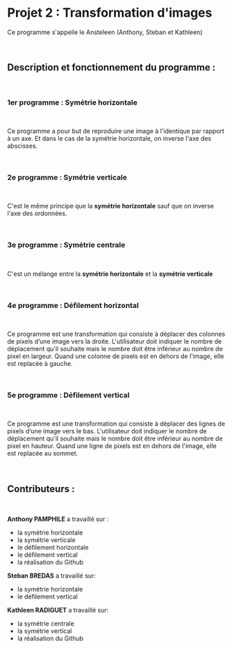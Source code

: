 <h1> Projet 2 : Transformation d'images </h1>


<p> Ce programme s'appelle le Ansteleen (Anthony, Steban et Kathleen) </br>
<p></br>

<p> <h2> Description et fonctionnement du programme : </h2></br>

<p> <h3> 1er programme : Symétrie horizontale </h3> </br>
<p> Ce programme a pour but de reproduire une image à l'identique par rapport à un axe. Et dans le cas de la symétrie horizontale, on inverse l'axe des abscisses. </br>

<p></br>

<p> <h3> 2e programme : Symétrie verticale </h3> </br>
<p> C'est le même principe que la <strong>symétrie horizontale</strong> sauf que on inverse l'axe des ordonnées. </br>
<p></br>

<p> <h3> 3e programme : Symétrie centrale </h3> </br>
<p> C'est un mélange entre la <strong>symétrie horizontale</strong> et la <strong>symétrie verticale </strong> </br>
<p></br>

<p> <h3> 4e programme : Défilement horizontal </h3> </br>
<p> Ce programme est une transformation qui consiste à déplacer des colonnes de pixels d’une image vers la droite. L'utilisateur doit indiquer le nombre de déplacement qu'il souhaite mais le nombre doit être inférieur au nombre de pixel en largeur. Quand une colonne de pixels est en dehors de l'image, elle est replacée à gauche. </br>
<p></br>

<p> <h3> 5e programme : Défilement vertical </h3> </br>
<p> Ce programme est une transformation qui consiste à déplacer des lignes de pixels d’une image vers le bas. L'utilisateur doit indiquer le nombre de déplacement qu'il souhaite mais le nombre doit être inférieur au nombre de pixel en hauteur. Quand une ligne de pixels est en dehors de l'image, elle est replacée au sommet. </br>
<p></br>

<p><h2> Contributeurs : </h2></br>

**Anthony PAMPHILE** a travaillé sur :
- la symétrie horizontale
- la symétrie verticale
- le défilement horizontale
- le défilement vertical
- la réalisation du Github


**Steban BREDAS** a travaillé sur:
- la symétrie horizontale
- le défilement vertical

**Kathleen RADIGUET** a travaillé sur:
- la symétrie centrale
- la symétrie vertical
- la réalisation du Github
